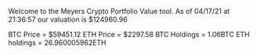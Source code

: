 Welcome to the Meyers Crypto Portfolio Value tool. 
As of 04/17/21 at 21:36:57 our valuation is $124960.96 

BTC Price = $59451.12
 ETH Price = $2297.58
BTC Holdings = 1.06BTC
 ETH holdings = 26.960005962ETH 
